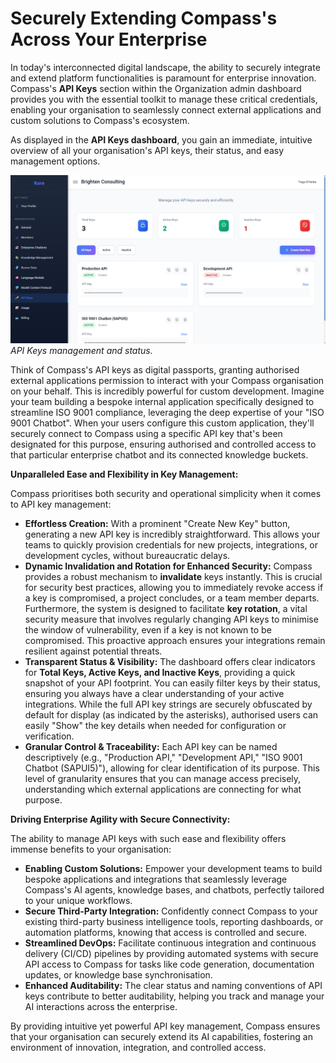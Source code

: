 # **Securely Extending Compass's Across Your Enterprise**

In today's interconnected digital landscape, the ability to securely integrate and extend platform functionalities is paramount for enterprise innovation. Compass's **API Keys** section within the Organization admin dashboard provides you with the essential toolkit to manage these critical credentials, enabling your organisation to seamlessly connect external applications and custom solutions to Compass's ecosystem.

As displayed in the **API Keys dashboard**, you gain an immediate, intuitive overview of all your organisation's API keys, their status, and easy management options.

![image.png](./assets/keys.png)
*API Keys management and status.*

Think of Compass's API keys as digital passports, granting authorised external applications permission to interact with your Compass organisation on your behalf. This is incredibly powerful for custom development. Imagine your team building a bespoke internal application specifically designed to streamline ISO 9001 compliance, leveraging the deep expertise of your "ISO 9001 Chatbot". When your users configure this custom application, they'll securely connect to Compass using a specific API key that's been designated for this purpose, ensuring authorised and controlled access to that particular enterprise chatbot and its connected knowledge buckets.

**Unparalleled Ease and Flexibility in Key Management:**

Compass prioritises both security and operational simplicity when it comes to API key management:

  * **Effortless Creation:** With a prominent "Create New Key" button, generating a new API key is incredibly straightforward. This allows your teams to quickly provision credentials for new projects, integrations, or development cycles, without bureaucratic delays.
  * **Dynamic Invalidation and Rotation for Enhanced Security:** Compass provides a robust mechanism to **invalidate** keys instantly. This is crucial for security best practices, allowing you to immediately revoke access if a key is compromised, a project concludes, or a team member departs. Furthermore, the system is designed to facilitate **key rotation**, a vital security measure that involves regularly changing API keys to minimise the window of vulnerability, even if a key is not known to be compromised. This proactive approach ensures your integrations remain resilient against potential threats.
  * **Transparent Status & Visibility:** The dashboard offers clear indicators for **Total Keys, Active Keys, and Inactive Keys**, providing a quick snapshot of your API footprint. You can easily filter keys by their status, ensuring you always have a clear understanding of your active integrations. While the full API key strings are securely obfuscated by default for display (as indicated by the asterisks), authorised users can easily "Show" the key details when needed for configuration or verification.
  * **Granular Control & Traceability:** Each API key can be named descriptively (e.g., "Production API," "Development API," "ISO 9001 Chatbot (SAPUI5)"), allowing for clear identification of its purpose. This level of granularity ensures that you can manage access precisely, understanding which external applications are connecting for what purpose.

**Driving Enterprise Agility with Secure Connectivity:**

The ability to manage API keys with such ease and flexibility offers immense benefits to your organisation:

  * **Enabling Custom Solutions:** Empower your development teams to build bespoke applications and integrations that seamlessly leverage Compass's AI agents, knowledge bases, and chatbots, perfectly tailored to your unique workflows.
  * **Secure Third-Party Integration:** Confidently connect Compass to your existing third-party business intelligence tools, reporting dashboards, or automation platforms, knowing that access is controlled and secure.
  * **Streamlined DevOps:** Facilitate continuous integration and continuous delivery (CI/CD) pipelines by providing automated systems with secure API access to Compass for tasks like code generation, documentation updates, or knowledge base synchronisation.
  * **Enhanced Auditability:** The clear status and naming conventions of API keys contribute to better auditability, helping you track and manage your AI interactions across the enterprise.

By providing intuitive yet powerful API key management, Compass ensures that your organisation can securely extend its AI capabilities, fostering an environment of innovation, integration, and controlled access.
